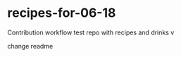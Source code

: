 recipes-for-06-18
=================

Contribution workflow test repo with recipes and drinks
v

change readme
